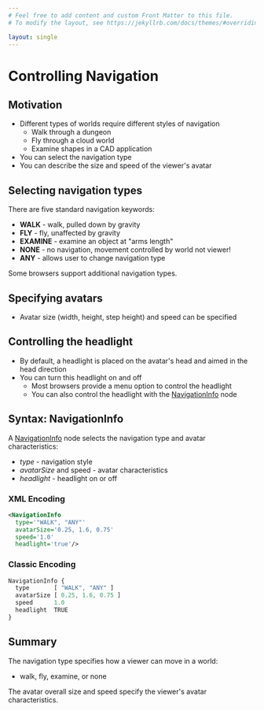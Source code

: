 ```yaml
---
# Feel free to add content and custom Front Matter to this file.
# To modify the layout, see https://jekyllrb.com/docs/themes/#overriding-theme-defaults

layout: single
---
```

# Controlling Navigation

## Motivation

- Different types of worlds require different styles of navigation
  - Walk through a dungeon
  - Fly through a cloud world
  - Examine shapes in a CAD application
- You can select the navigation type
- You can describe the size and speed of the viewer's avatar

## Selecting navigation types

There are five standard navigation keywords:

- **WALK** - walk, pulled down by gravity
- **FLY** - fly, unaffected by gravity
- **EXAMINE** - examine an object at "arms length"
- **NONE** - no navigation, movement controlled by world not viewer!
- **ANY** - allows user to change navigation type

Some browsers support additional navigation types.

## Specifying avatars

- Avatar size (width, height, step height) and speed can be specified

## Controlling the headlight

- By default, a headlight is placed on the avatar's head and aimed in the head direction
- You can turn this headlight on and off
  - Most browsers provide a menu option to control the headlight
  - You can also control the headlight with the [NavigationInfo](https://www.web3d.org/documents/specifications/19775-1/V3.3/Part01/components/navigation.html#NavigationInfo) node

## Syntax: NavigationInfo

A [NavigationInfo](https://www.web3d.org/documents/specifications/19775-1/V3.3/Part01/components/navigation.html#NavigationInfo) node selects the navigation type and avatar characteristics:

- *type* - navigation style
- *avatarSize* and speed - avatar characteristics
- *headlight* - headlight on or off

### XML Encoding

```xml
<NavigationInfo
  type='"WALK", "ANY"'
  avatarSize='0.25, 1.6, 0.75'
  speed='1.0'
  headlight='true'/>
```

### Classic Encoding

```js
NavigationInfo {
  type       [ "WALK", "ANY" ]
  avatarSize [ 0.25, 1.6, 0.75 ]
  speed      1.0
  headlight  TRUE
}
```

## Summary

The navigation type specifies how a viewer can move in a world:

- walk, fly, examine, or none

The avatar overall size and speed specify the viewer's avatar characteristics.

